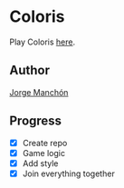 # Coloris
Play Coloris [here](https://jordimanchon.github.io/Coloris/).

## Author
[Jorge Manchón](mailto:jordimanchon@me.com)

## Progress
- [X] Create repo
- [X] Game logic
- [X] Add style
- [X] Join everything together
